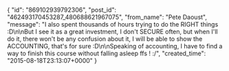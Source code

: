  {
   "id": "869102939792306",
   "post_id": "462493170453287_480688621967075",
   "from_name": "Pete Daoust",
   "message": "I also spent thousands of hours trying to do the RIGHT things :D\n\nBut I see it as a great investment, I don't SECURE often, but when I'll do it, there won't be any confusion about it, I will be able to show the ACCOUNTING, that's for sure :D\n\nSpeaking of accounting, I have to find a way to finish this course without falling asleep ffs ! :/",
   "created_time": "2015-08-18T23:13:07+0000"
 }
